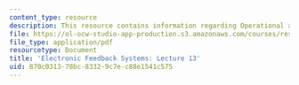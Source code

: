```yaml
---
content_type: resource
description: This resource contains information regarding Operational amplifier compensation.
file: https://ol-ocw-studio-app-production.s3.amazonaws.com/courses/res-6-010-electronic-feedback-systems-spring-2013/870c031378bc83329c7ec88e1541c575_MITRES_6-010S13_lec13.pdf
file_type: application/pdf
resourcetype: Document
title: 'Electronic Feedback Systems: Lecture 13'
uid: 870c0313-78bc-8332-9c7e-c88e1541c575
---
```

